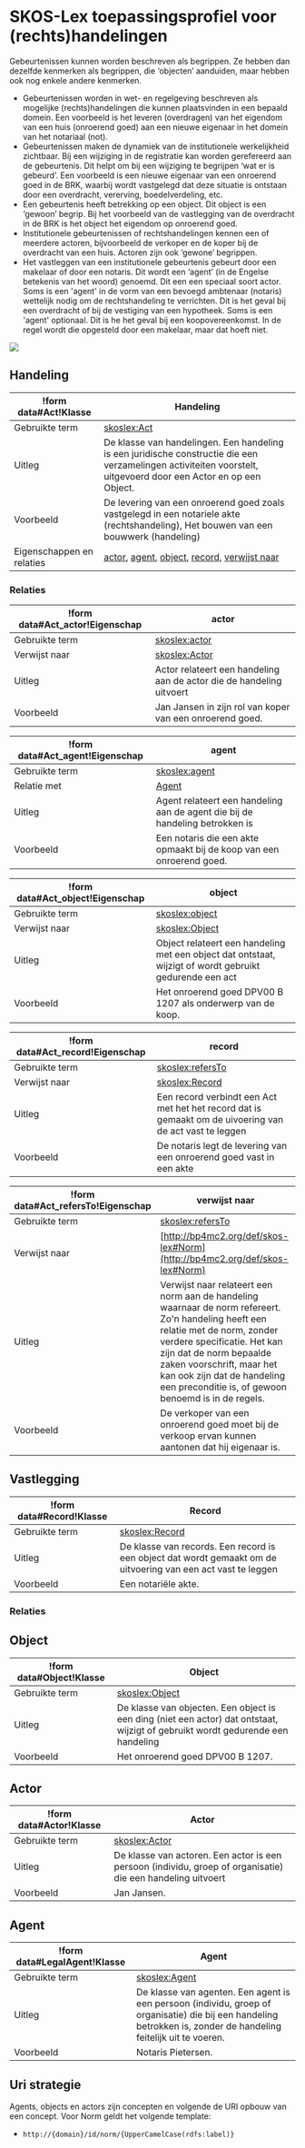 # SKOS-Lex toepassingsprofiel voor (rechts)handelingen


Gebeurtenissen kunnen worden beschreven als begrippen. Ze hebben dan dezelfde kenmerken als begrippen, die ‘objecten’ aanduiden, maar hebben ook nog enkele andere kenmerken.
* Gebeurtenissen worden in wet- en regelgeving beschreven als mogelijke (rechts)handelingen die kunnen plaatsvinden in een bepaald domein. Een voorbeeld is het leveren (overdragen) van het eigendom van een huis (onroerend goed) aan een nieuwe eigenaar in het domein van het notariaal (not).
* Gebeurtenissen maken de dynamiek van de institutionele werkelijkheid zichtbaar. Bij een wijziging in de registratie kan worden gerefereerd aan de gebeurtenis.  Dit helpt om bij een wijziging te begrijpen ‘wat er is gebeurd’. Een voorbeeld is een nieuwe eigenaar van een onroerend goed in de BRK, waarbij wordt vastgelegd dat deze situatie is ontstaan door een overdracht, vererving, boedelverdeling, etc.
* Een gebeurtenis heeft betrekking op een object. Dit object is een ‘gewoon’ begrip. Bij het voorbeeld van de vastlegging van de overdracht in de BRK is het object het eigendom op onroerend goed.
* Institutionele gebeurtenissen of rechtshandelingen kennen een of meerdere actoren, bijvoorbeeld de verkoper en de koper bij de overdracht van een huis. Actoren zijn ook ‘gewone’ begrippen.
* Het vastleggen van een institutionele gebeurtenis gebeurt door een makelaar of door een notaris. Dit wordt een ‘agent’ (in de Engelse betekenis van het woord) genoemd. Dit een een speciaal soort actor. Soms is een 'agent' in de vorm van een bevoegd ambtenaar (notaris) wettelijk nodig om de rechtshandeling te verrichten. Dit is het geval bij een overdracht of bij de vestiging van een hypotheek. Soms is een 'agent' optionaal. Dit is he het geval bij een koopovereenkomst. In de regel wordt die opgesteld door een makelaar, maar dat hoeft niet.


![](skoslex-ap-sc.png)

## Handeling

|!form data#Act!Klasse|Handeling
|----------|------
|Gebruikte term|[skoslex:Act](http://bp4mc2.org/def/skos-lex#Act)
|Uitleg|De klasse van handelingen. Een handeling is een juridische constructie die een verzamelingen activiteiten voorstelt, uitgevoerd door een Actor en op een Object.
|Voorbeeld|De levering van een onroerend goed zoals vastgelegd in een notariele akte (rechtshandeling), Het bouwen van een bouwwerk (handeling)
|Eigenschappen en relaties|[actor](#Act_actor), [agent](#Act_agent), [object](#Act_object), [record](#Act_record), [verwijst naar](#Act_refersTo)


### Relaties

|!form data#Act_actor!Eigenschap|actor
|----------|------
|Gebruikte term|[skoslex:actor](http://bp4mc2.org/def/skos-lex#actor)
|Verwijst naar|[skoslex:Actor](#Actor)
|Uitleg|Actor relateert een handeling aan de actor die de handeling uitvoert
|Voorbeeld|Jan Jansen in zijn rol van koper van een onroerend goed.

|!form data#Act_agent!Eigenschap|agent
|----------|------
|Gebruikte term|[skoslex:agent](http://bp4mc2.org/def/skos-lex#agent)
|Relatie met|[Agent](#LegalAgent)
|Uitleg|Agent relateert een handeling aan de agent die bij de handeling betrokken is
|Voorbeeld|Een notaris die een akte opmaakt bij de koop van een onroerend goed.

|!form data#Act_object!Eigenschap|object
|----------|------
|Gebruikte term|[skoslex:object](http://bp4mc2.org/def/skos-lex#object)
|Verwijst naar|[skoslex:Object](#Object)
|Uitleg|Object relateert een handeling met een object dat ontstaat, wijzigt of wordt gebruikt gedurende een act
|Voorbeeld|Het onroerend goed DPV00 B 1207 als onderwerp van de koop.

|!form data#Act_record!Eigenschap|record
|----------|------
|Gebruikte term|[skoslex:refersTo](http://bp4mc2.org/def/skos-lex#refersTo)
|Verwijst naar|[skoslex:Record](#Record)
|Uitleg|Een record verbindt een Act met het het record dat is gemaakt om de uivoering van de act vast te leggen
|Voorbeeld|De notaris legt de levering van een onroerend goed vast in een akte

|!form data#Act_refersTo!Eigenschap|verwijst naar
|----------|------
|Gebruikte term|[skoslex:refersTo](http://bp4mc2.org/def/skos-lex#refersTo)
|Verwijst naar|[http://bp4mc2.org/def/skos-lex#Norm](http://bp4mc2.org/def/skos-lex#Norm)
|Uitleg|Verwijst naar relateert een norm aan de handeling waarnaar de norm refereert. Zo'n handeling heeft een relatie met de norm, zonder verdere specificatie. Het kan zijn dat de norm bepaalde zaken voorschrift, maar het kan ook zijn dat de handeling een preconditie is, of gewoon benoemd is in de regels.
|Voorbeeld|De verkoper van een onroerend goed moet bij de verkoop ervan kunnen aantonen dat hij eigenaar is.


## Vastlegging

|!form data#Record!Klasse|Record
|----------|------
|Gebruikte term|[skoslex:Record](http://bp4mc2.org/def/skos-lex#Record)
|Uitleg|De klasse van records. Een record is een object dat wordt gemaakt om de uitvoering van een act vast te leggen
|Voorbeeld|Een notariële akte.


### Relaties


## Object

|!form data#Object!Klasse|Object
|----------|------
|Gebruikte term|[skoslex:Object](http://bp4mc2.org/def/skos-lex#Object)
|Uitleg|De klasse van objecten. Een object is een ding (niet een actor) dat ontstaat, wijzigt of gebruikt wordt gedurende een handeling
|Voorbeeld|Het onroerend goed DPV00 B 1207.


## Actor

|!form data#Actor!Klasse|Actor
|----------|------
|Gebruikte term|[skoslex:Actor](http://bp4mc2.org/def/skos-lex#Actor)
|Uitleg|De klasse van actoren. Een actor is een persoon (individu, groep of organisatie) die een handeling uitvoert
|Voorbeeld|Jan Jansen.


## Agent

|!form data#LegalAgent!Klasse|Agent
|----------|------
|Gebruikte term|[skoslex:Agent](http://bp4mc2.org/def/skos-lex#Agent)
|Uitleg|De klasse van agenten. Een agent is een persoon (individu, groep of organisatie) die bij een handeling betrokken is, zonder de handeling feitelijk uit te voeren.
|Voorbeeld|Notaris Pietersen.


## Uri strategie


Agents, objects en actors zijn concepten en volgende de URI opbouw van een concept. Voor Norm geldt het volgende template:
* `http://{domain}/id/norm/{UpperCamelCase(rdfs:label)}`
